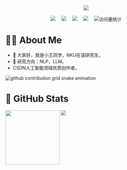 <div align="center">
  
  <!-- dynamic typing effect 动态打字效果 -->
  <div>
    <a href="https://blog.sunguoqi.com/">
      <img src="https://readme-typing-svg.demolab.com?font=Fira+Code&pause=1000&width=435&lines=print(%22Hello%2C%20World%22);小王同学祝您今天愉快!&center=true&size=27" />
    </a>
  </div>

 

  <!-- for beauty 留个空行好看点 -->
  <div>&nbsp;</div>
  
  <!-- profile logo 个人资料徽标 -->
  <div>
    <a href="https://blog.csdn.net/qq_49821869?spm=1000.2115.3001.5343"><img src="https://img.shields.io/badge/Website-博客-blue" /></a>&emsp;
    <a href="https://space.bilibili.com/474355405?spm_id_from=333.1007.0.0"><img src="https://img.shields.io/badge/Bilibili-B站-ff69b4" /></a>&emsp;
    <a href="https://www.zhihu.com/people/grit-35-86"><img src="https://img.shields.io/badge/Zhihu-知乎-blue" /></a>&emsp;
    <a href="https://www.yuque.com/ajupyter"><img src="https://img.shields.io/badge/yuque-语雀-green" /></a>&emsp;
    <!-- visitor statistics logo 访问量统计徽标 -->
    <img src="https://komarev.com/ghpvc/?username=aJupyter&label=Views&color=0e75b6&style=flat" alt="访问量统计" />
  </div>
  
</div>

#   👨‍🎓 About Me
- 👋 大家好，我是小王同学，NKU在读研究生。
- 💬 研究方向：NLP、LLM。
- CSDN人工智能领域优质创作者。

<picture>
  <source media="(prefers-color-scheme: dark)" srcset="https://raw.githubusercontent.com/aJupyter/aJupyter/output/github-contribution-grid-snake-dark.svg">
  <source media="(prefers-color-scheme: light)" srcset="https://raw.githubusercontent.com/aJupyter/aJupyter/output/github-contribution-grid-snake.svg">
  <img alt="github contribution grid snake animation" src="https://raw.githubusercontent.com/aJupyter/aJupyter/output/github-contribution-grid-snake.svg">
</picture>

  

#  🤗 GitHub Stats 
<div>
  <img height="170" align="left" src="https://github-readme-stats.vercel.app/api?username=aJupyter&show_icons=true&theme=light" />
  <img src="https://github-readme-stats.vercel.app/api/top-langs/?username=aJupyter&hide_langs_below=1&theme=default&line_height=27&layout=compact" />
</div>








